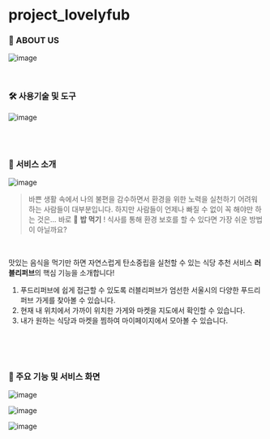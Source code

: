 # project_lovelyfub

### 👀 ABOUT US

![image](https://github.com/jjaei/project_lovelyfub/assets/120344687/6b307d7b-03a9-4177-ae2b-849ff83b481d)


<br>

### 🛠️ 사용기술 및 도구

![image](https://github.com/jjaei/project_lovelyfub/assets/120344687/272483a2-fa5e-481d-8a27-25c7691bec76)

<br><br>

### 🍎 **서비스 소개**

![image](https://github.com/jjaei/project_lovelyfub/assets/120344687/bdb56135-0da6-47f0-af59-6b5eb2bd9d40)


> 바쁜 생활 속에서 나의 불편을 감수하면서 환경을 위한 노력을 실천하기 어려워하는 사람들이 대부분입니다.
하지만 사람들이 언제나 빠질 수 없이 꼭 해야만 하는 것은…
바로 🍚 **밥 먹기** !
식사를 통해 환경 보호를 할 수 있다면 가장 쉬운 방법이 아닐까요?
>
> 
<br>

맛있는 음식을 먹기만 하면 자연스럽게 탄소중립을 실천할 수 있는 식당 추천 서비스 **러블리퍼브**의 핵심 기능을 소개합니다!
<br>

1. 푸드리퍼브에 쉽게 접근할 수 있도록 러블리퍼브가 엄선한 서울시의 다양한 푸드리퍼브 가게를 찾아볼 수 있습니다. 
2. 현재 내 위치에서 가까이 위치한 가게와 마켓을 지도에서 확인할 수 있습니다.
3. 내가 원하는 식당과 마켓을 찜하여 마이페이지에서 모아볼 수 있습니다.

<br><br><br>

### 🤩 주요 기능 및 서비스 화면

![image](https://github.com/jjaei/project_lovelyfub/assets/120344687/150f97b9-9445-40f7-b4a5-3a3f61582c0e)

![image](https://github.com/jjaei/project_lovelyfub/assets/120344687/e37a427b-6289-4232-8f6e-9564ff6ed43c)

![image](https://github.com/jjaei/project_lovelyfub/assets/120344687/c2811a23-a65f-40ea-99ec-662ac2968de0)
